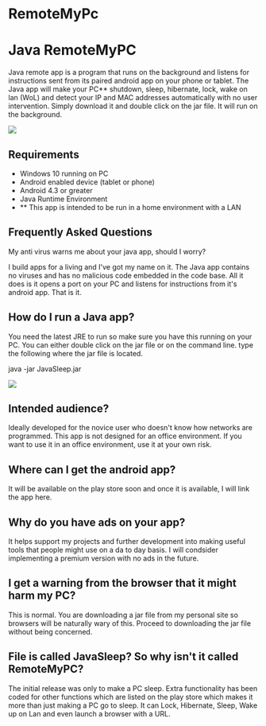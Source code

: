 # RemoteMyPc
<html>
            <head></head>
            <body>
<h1>Java RemoteMyPC</h1>
            <p>Java remote app is a program that runs on the background and listens
             for instructions sent from its paired android app on your phone or tablet.
             The Java app will make your PC** shutdown, sleep, hibernate, lock, 
             wake on lan (WoL) and detect your IP and MAC addresses automatically with no user intervention.
            Simply download it and double click on the jar file. It will run on the background.
            </p>
               <img src="app-install.png">
        <h2>Requirements</h2>
        <ul>
        <li>Windows 10 running on PC</li>
        <li>Android enabled device (tablet or phone)</li>
        <li>Android 4.3 or greater</li>
        <li>Java Runtime Environment</li>
                    <li>** This app is intended to be run in a home environment with a LAN </li> 
        </ul>
        <h2>Frequently Asked Questions</h2>
        <p>My anti virus warns me about your java app, should I worry?</p>
        <p>I build apps for a living and I've got my name on it. 
        The Java app contains no viruses and has no malicious code embedded in 
        the code base. All it does is it opens a port on your PC and listens 
        for instructions from it's android app. That is it.</p>
        <h2>How do I run a Java app?</h2>
        <p>You need the latest JRE to run so make sure you have this running on your PC. You can either double click on the
        jar file or on the command line. type the following where the jar file is located.</p>
        <p>java -jar JavaSleep.jar</p>
        <p><img src="java-app-output.png"></p>
        <h2>Intended audience?</h2>
        <p>Ideally developed for the novice user who doesn't know how networks are programmed.
         This app is not designed for an office environment. If you want to
        use it in an office environment, use it at your own risk.</p>
               <h2>Where can I get the android app?</h2>
        <p>It will be available on the play store soon and once it is available, I will link the app here.</p>   
        <h2>Why do you have ads on your app?</h2>
        <p>It helps support my projects and further development into making useful 
        tools that people might use on a da to day basis. 
        I will condsider implementing a premium version with no ads in the future.</p>
        <h2>I get a warning from the browser that it might harm my PC?</h2>
        <p>This is normal. You are downloading a jar file from my personal site so browsers will be naturally wary of this. 
        Proceed to downloading the jar file without being concerned.</p> 
        <h2>File is called JavaSleep? So why isn't it called RemoteMyPC?</h2>
        <p>The initial release was only to make a PC sleep. Extra functionality 
        has been coded for other functions which are listed on the play store 
        which makes it more than just making a PC go to sleep. It can Lock, Hibernate, Sleep, Wake up on Lan and even launch a browser with a URL.</p>        
</body>
</html>
